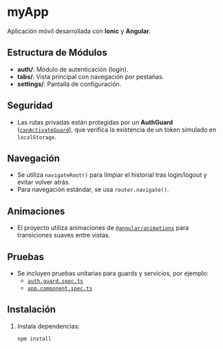 # myApp

Aplicación móvil desarrollada con **Ionic** y **Angular**.

## Estructura de Módulos

- **auth/**: Módulo de autenticación (login).
- **tabs/**: Vista principal con navegación por pestañas.
- **settings/**: Pantalla de configuración.

## Seguridad

- Las rutas privadas están protegidas por un **AuthGuard** ([`canActivateGuard`](src/app/guards/auth.guard.ts)), que verifica la existencia de un token simulado en `localStorage`.

## Navegación

- Se utiliza `navigateRoot()` para limpiar el historial tras login/logout y evitar volver atrás.
- Para navegación estándar, se usa `router.navigate()`.

## Animaciones

- El proyecto utiliza animaciones de [`@angular/animations`](https://angular.io/guide/animations) para transiciones suaves entre vistas.

## Pruebas

- Se incluyen pruebas unitarias para guards y servicios, por ejemplo:
  - [`auth.guard.spec.ts`](src/app/guards/auth.guard.spec.ts)
  - [`app.component.spec.ts`](src/app/app.component.spec.ts)

## Instalación

1. Instala dependencias:
   ```sh
   npm install
